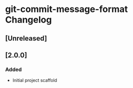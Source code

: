 <!-- Keep a Changelog guide -> https://keepachangelog.com -->

# git-commit-message-format Changelog

## [Unreleased]

## [2.0.0]

### Added

- Initial project scaffold
